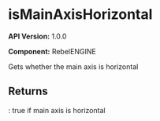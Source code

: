 # isMainAxisHorizontal

**API Version:** 1.0.0

**Component:** RebelENGINE

Gets whether the main axis is horizontal

## Returns

: true if main axis is horizontal

